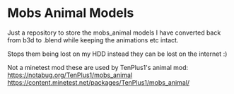 # Mobs Animal Models

Just a repository to store the mobs_animal models I have converted back from b3d to .blend while keeping the animations etc intact.

Stops them being lost on my HDD instead they can be lost on the internet :)

Not a minetest mod these are used by TenPlus1's animal mod:
https://notabug.org/TenPlus1/mobs_animal
https://content.minetest.net/packages/TenPlus1/mobs_animal/